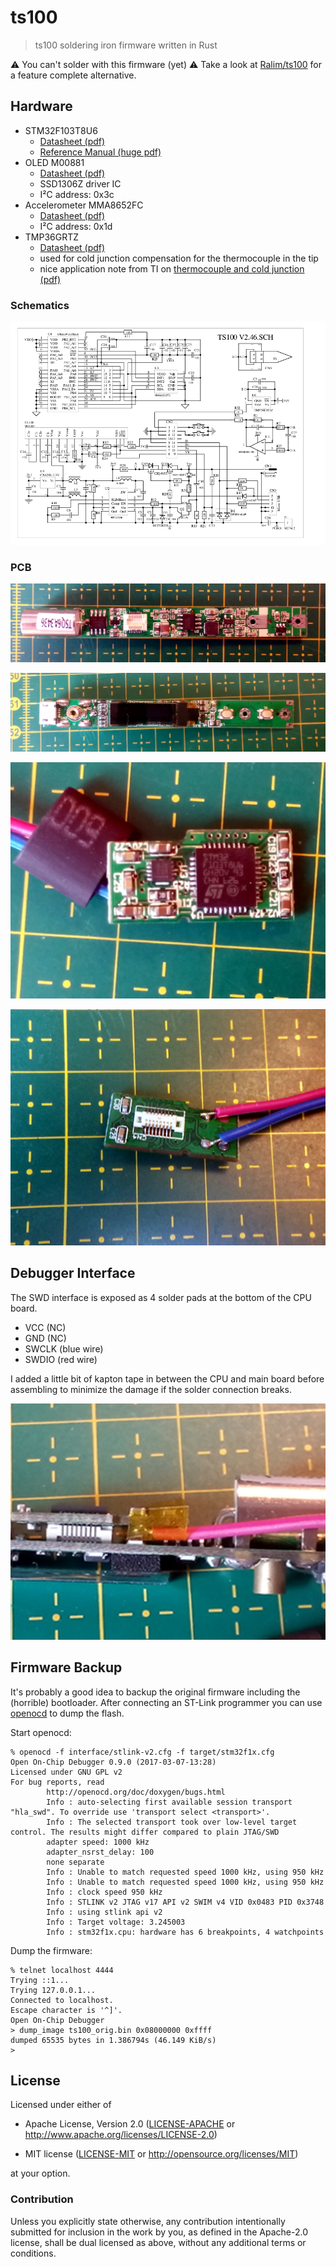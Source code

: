 # ts100

> ts100 soldering iron firmware written in Rust

:warning: You can't solder with this firmware (yet) :warning:
Take a look at [Ralim/ts100](https://github.com/Ralim/ts100) for a feature complete alternative.

## Hardware

- STM32F103T8U6
  - [Datasheet (pdf)][stm32f10x datasheet]
  - [Reference Manual (huge pdf)][stm32f10x refman]
- OLED M00881
  - [Datasheet (pdf)][M00881 datasheet]
  - SSD1306Z driver IC
  - I²C address: 0x3c
- Accelerometer MMA8652FC
  - [Datasheet (pdf)][MMA8652FC datasheet]
  - I²C address: 0x1d
- TMP36GRTZ
  - [Datasheet (pdf)][ti thermocouple]
  - used for cold junction compensation for the thermocouple in the tip
  - nice application note from TI on [thermocouple and cold junction (pdf)][ti thermocouple]

[stm32f10x datasheet]: http://www.st.com/content/ccc/resource/technical/document/datasheet/33/d4/6f/1d/df/0b/4c/6d/CD00161566.pdf/files/CD00161566.pdf/jcr:content/translations/en.CD00161566.pdf
[stm32f10x refman]: http://www.st.com/content/ccc/resource/technical/document/reference_manual/59/b9/ba/7f/11/af/43/d5/CD00171190.pdf/files/CD00171190.pdf/jcr:content/translations/en.CD00171190.pdf
[M00881 datasheet]: http://www.i-excellence.com/uploads/201612/585e217f4cc6e.pdf
[MMA8652FC datasheet]: http://cache.freescale.com/files/sensors/doc/data_sheet/MMA8652FC.pdf
[TMP36GRTZ datasheet]: http://www.analog.com/media/en/technical-documentation/data-sheets/TMP35_36_37.pdf
[ti thermocouple]: http://www.ti.com/lit/an/sloa204/sloa204.pdf

### Schematics

![Schematics](/doc/schematics.png)

### PCB

![Main Board Top](/doc/main_board_top.png)

![Main Board Bottom](/doc/main_board_bottom.png)

![CPU Board Top](/doc/cpu_board_top.png)

![CPU_Board_Bottom](/doc/cpu_board_bottom.png)

## Debugger Interface

The SWD interface is exposed as 4 solder pads at the bottom of the CPU board.
- VCC (NC)
- GND (NC)
- SWCLK (blue wire)
- SWDIO (red wire)

I added a little bit of kapton tape in between the CPU and main board before assembling to minimize
the damage if the solder connection breaks.

![CPU and Main board](/doc/kapton_tape.png)


## Firmware Backup

It's probably a good idea to backup the original firmware including the (horrible) bootloader. After
connecting an ST-Link programmer you can use [openocd](http://openocd.org/) to dump the flash.

Start openocd:
```
% openocd -f interface/stlink-v2.cfg -f target/stm32f1x.cfg
Open On-Chip Debugger 0.9.0 (2017-03-07-13:28)
Licensed under GNU GPL v2
For bug reports, read
        http://openocd.org/doc/doxygen/bugs.html
        Info : auto-selecting first available session transport "hla_swd". To override use 'transport select <transport>'.
        Info : The selected transport took over low-level target control. The results might differ compared to plain JTAG/SWD
        adapter speed: 1000 kHz
        adapter_nsrst_delay: 100
        none separate
        Info : Unable to match requested speed 1000 kHz, using 950 kHz
        Info : Unable to match requested speed 1000 kHz, using 950 kHz
        Info : clock speed 950 kHz
        Info : STLINK v2 JTAG v17 API v2 SWIM v4 VID 0x0483 PID 0x3748
        Info : using stlink api v2
        Info : Target voltage: 3.245003
        Info : stm32f1x.cpu: hardware has 6 breakpoints, 4 watchpoints
```

Dump the firmware:
```
% telnet localhost 4444
Trying ::1...
Trying 127.0.0.1...
Connected to localhost.
Escape character is '^]'.
Open On-Chip Debugger
> dump_image ts100_orig.bin 0x08000000 0xffff
dumped 65535 bytes in 1.386794s (46.149 KiB/s)
>
```

## License

Licensed under either of

- Apache License, Version 2.0 ([LICENSE-APACHE](LICENSE-APACHE) or
  http://www.apache.org/licenses/LICENSE-2.0)

- MIT license ([LICENSE-MIT](LICENSE-MIT) or http://opensource.org/licenses/MIT)

at your option.

### Contribution

Unless you explicitly state otherwise, any contribution intentionally submitted
for inclusion in the work by you, as defined in the Apache-2.0 license, shall be
dual licensed as above, without any additional terms or conditions.

